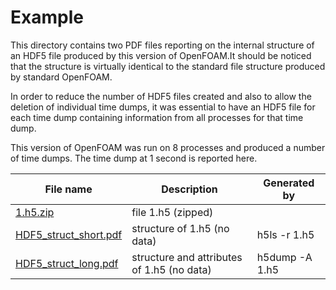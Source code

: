 # Example

This directory contains two PDF files reporting on the internal structure of an HDF5 file produced by this version of OpenFOAM.It should be noticed that the structure is virtually identical to the standard file structure produced by standard OpenFOAM.

In order to reduce the number of HDF5 files created and also to allow the deletion of individual time dumps, it was essential to have an HDF5 file for each time dump containing information from all processes for that time dump.

This version of OpenFOAM was run on 8 processes and produced a number of time dumps.  The time dump at 1 second is reported here.

File name | Description | Generated by
------ | ----- | --------
[1.h5.zip](https://github.com/stefsal/OeRC_OpenFOAM_HDF5/blob/master/example/1.h5.zip) |  file 1.h5 (zipped)  |  
[HDF5_struct_short.pdf](https://github.com/stefsal/OeRC_OpenFOAM_HDF5/blob/master/example/HDF5_struct_short.pdf) |   structure of 1.h5 (no data) | h5ls -r 1.h5
[HDF5_struct_long.pdf](https://github.com/stefsal/OeRC_OpenFOAM_HDF5/blob/master/example/HDF5_struct_long.pdf) |  structure and attributes of 1.h5 (no data) | h5dump -A 1.h5
